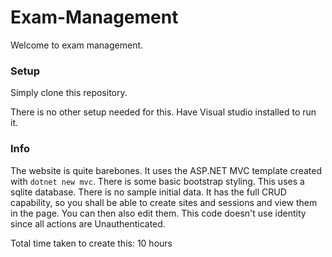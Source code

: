 # Exam-Management

Welcome to exam management.

### Setup

Simply clone this repository.

There is no other setup needed for this. Have Visual studio installed to run it.

### Info

The website is quite barebones. It uses the ASP.NET MVC template created with `dotnet new mvc`. There is some basic bootstrap styling.
This uses a sqlite database. There is no sample initial data. It has the full CRUD capability, so you shall be able to create sites and sessions and view them in the page. You can then also edit them.
This code doesn't use identity since all actions are Unauthenticated.

Total time taken to create this: 10 hours
